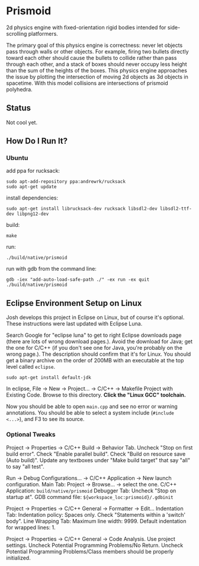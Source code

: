 # Prismoid

2d physics engine with fixed-orientation rigid bodies intended for side-scrolling platformers.

The primary goal of this physics engine is correctness: never let objects pass through walls or other objects.
For example, firing two bullets directly toward each other should cause the bullets to collide rather than pass through each other,
and a stack of boxes should never occupy less height than the sum of the heights of the boxes.
This physics engine approaches the issue by plotting the intersection of moving 2d objects as 3d objects in spacetime.
With this model collisions are intersections of prismoid polyhedra.

## Status

Not cool yet.

## How Do I Run It?

### Ubuntu

add ppa for rucksack:

```
sudo apt-add-repository ppa:andrewrk/rucksack
sudo apt-get update
```

install dependencies:

```
sudo apt-get install librucksack-dev rucksack libsdl2-dev libsdl2-ttf-dev libpng12-dev
```

build:

```
make
```

run:

```
./build/native/prismoid
```

run with gdb from the command line:

```
gdb -iex "add-auto-load-safe-path ./" -ex run -ex quit ./build/native/prismoid
```

## Eclipse Environment Setup on Linux

Josh develops this project in Eclipse on Linux, but of course it's optional.
These instructions were last updated with Eclipse Luna.

Search Google for "eclipse luna" to get to right Eclipse downloads page (there are lots of wrong download pages.).
Avoid the download for Java; get the one for C/C++ (if you don't see one for Java, you're probably on the wrong page.).
The description should confirm that it's for Linux.
You should get a binary archive on the order of 200MB with an executable at the top level called `eclipse`.

```
sudo apt-get install default-jdk
```

In eclipse, File -> New -> Project... -> C/C++ -> Makefile Project with Existing Code.
Browse to this directory.
**Click the "Linux GCC" toolchain.**

Now you should be able to open `main.cpp` and see no error or warning annotations.
You should be able to select a system include (`#include <...>`), and F3 to see its source.

### Optional Tweaks

Project -> Properties -> C/C++ Build -> Behavior Tab.
Uncheck "Stop on first build error".
Check "Enable parallel build".
Check "Build on resource save (Auto build)".
Update any textboxes under "Make build target" that say "all" to say "all test".

Run -> Debug Configurations... -> C/C++ Application -> New launch configuration.
Main Tab: Project -> Browse... -> select the one.
C/C++ Application: `build/native/prismoid`
Debugger Tab: Uncheck "Stop on startup at".
GDB command file: `${workspace_loc:prismoid}/.gdbinit`

Project -> Properties -> C/C++ General -> Formatter -> Edit...
Indentation Tab: Indentation policy: Spaces only.
Check "Statements within a 'switch' body".
Line Wrapping Tab: Maximum line width: 9999.
Default indentation for wrapped lines: 1.

Project -> Properties -> C/C++ General -> Code Analysis.
Use project settings.
Uncheck Potential Programming Problems/No Return.
Uncheck Potential Programming Problems/Class members should be properly initialized.
